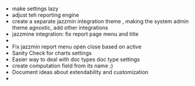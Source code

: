 
* make settings lazy 
* adjust teh reporting engine
* create a separate jazzmin integration theme , making the system admin theme agnostic, add other integrations
* jazzmine integration: fix report page menu and title 
* 
* Fix jazzmin report menu open close based on active 
* Sanity Check for charts settings
* Easier way to deal with doc types doc type settings
* create computation field from its name ;) 
* Document ideas about extendability and customization
* 
